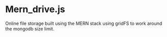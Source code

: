 # Mern_drive.js
Online file storage built using the MERN stack using gridFS to work around the mongodb size limit. 